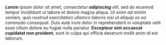 _**Lorem**_ ipsum dolor sit amet, _consectetur **adipiscing** elit_, sed do eiusmod tempor incididunt ut labore et dolore magna aliqua. _Ut enim ad minim veniam, quis nostrud exercitation ullamco laboris nisi ut aliquip ex ea commodo consequat._ Duis aute irure dolor in reprehenderit in voluptate velit esse cillum dolore eu fugiat nulla pariatur. **Excepteur sint occaecat cupidatat non proident**, sunt in culpa qui officia deserunt mollit anim id est laborum.

